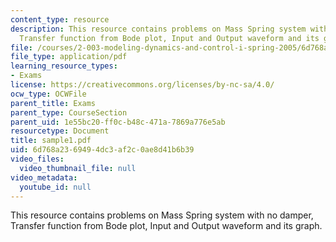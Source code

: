 ```yaml
---
content_type: resource
description: This resource contains problems on Mass Spring system with no damper,
  Transfer function from Bode plot, Input and Output waveform and its graph.
file: /courses/2-003-modeling-dynamics-and-control-i-spring-2005/6d768a2369494dc3af2c0ae8d41b6b39_sample1.pdf
file_type: application/pdf
learning_resource_types:
- Exams
license: https://creativecommons.org/licenses/by-nc-sa/4.0/
ocw_type: OCWFile
parent_title: Exams
parent_type: CourseSection
parent_uid: 1e55bc20-ff0c-b48c-471a-7869a776e5ab
resourcetype: Document
title: sample1.pdf
uid: 6d768a23-6949-4dc3-af2c-0ae8d41b6b39
video_files:
  video_thumbnail_file: null
video_metadata:
  youtube_id: null
---
```

This resource contains problems on Mass Spring system with no damper, Transfer function from Bode plot, Input and Output waveform and its graph.